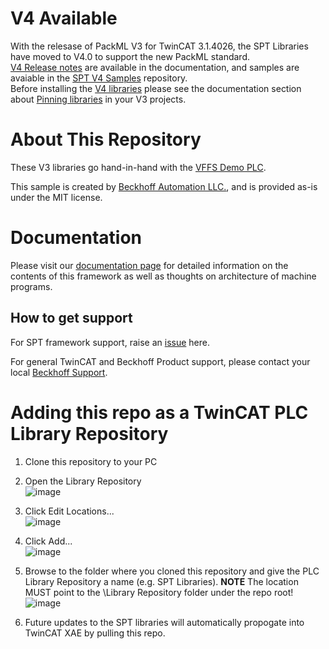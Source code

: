 # V4 Available
With the relesase of PackML V3 for TwinCAT 3.1.4026, the SPT Libraries have moved to V4.0 to support the new PackML standard.  
[V4 Release notes](https://beckhoff-usa-community.github.io/SPT-Libraries/V4%20Release%20Notes/Requirements.html) are available in the documentation, and samples are avaiable in the [SPT V4 Samples](https://github.com/Beckhoff-USA-Community/SPT_V4_Samples) repository.  
Before installing the [V4 libraries](https://github.com/Beckhoff-USA-Community/SPT-Libraries/tree/V4.0) please see the documentation section about [Pinning libraries](https://beckhoff-usa-community.github.io/SPT-Libraries/V4%20Release%20Notes/PinningLibraries.html) in your V3 projects.

# About This Repository
These V3 libraries go hand-in-hand with the [VFFS Demo PLC](https://github.com/Beckhoff-USA-Community/PackML_PLC_Example).

This sample is created by [Beckhoff Automation LLC.](https://www.beckhoff.com/en-us/), and is provided as-is under the MIT license.  

# Documentation
Please visit our [documentation page](https://beckhoff-usa-community.github.io/SPT-Libraries/) for detailed information on the contents of this framework as well as thoughts on architecture of machine programs.



## How to get support
For SPT framework support, raise an [issue](https://github.com/Beckhoff-USA-Community/SPT-Libraries/issues/new/choose) here.

For general TwinCAT and Beckhoff Product support, please contact your local [Beckhoff Support](https://www.beckhoff.com/support/).

# Adding this repo as a TwinCAT PLC Library Repository
1. Clone this repository to your PC

2. Open the Library Repository<br>
![image](https://user-images.githubusercontent.com/18381949/232176085-f3e0c4d4-55e7-43ea-8b0a-e522097ed7e2.png)<br>
3. Click Edit Locations...<br>
![image](https://user-images.githubusercontent.com/18381949/232176435-aff683b1-04ab-4db1-bed3-7efa4debf4ac.png)<br>
4. Click Add...<br>
![image](https://user-images.githubusercontent.com/18381949/232176556-f8cc91ee-77a9-45d5-8af9-192611669f2d.png)<br>
5. Browse to the folder where you cloned this repository and give the PLC Library Repository a name (e.g. SPT Libraries).  **NOTE** The location MUST point to the \Library Repository folder under the repo root!<br>
![image](https://user-images.githubusercontent.com/18381949/232176459-5c628467-8b3a-430a-b546-1e111d481e27.png)<br>
6. Future updates to the SPT libraries will automatically propogate into TwinCAT XAE by pulling this repo.
